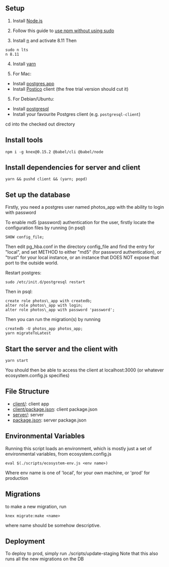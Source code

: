 
Setup
--------------

1. Install [Node.js](https://nodejs.org/en/)

2. Follow this guide to [use npm without using sudo](https://github.com/sindresorhus/guides/blob/master/npm-global-without-sudo.md)

3. Install [n](https://github.com/tj/n) and activate 8.11
  Then
  ```
  sudo n lts
  n 8.11
  ```

4. Install [yarn](https://yarnpkg.com)

5. For Mac:
  * Install [postgres.app](https://postgresapp.com)
  * Install [Postico](https://eggerapps.at/postico/) client (the free trial version should cut it)

5. For Debian/Ubuntu:
  * Install [postgresql](https://www.digitalocean.com/community/tutorials/how-to-install-and-use-postgresql-on-ubuntu-16-04)
  * Install your favourite Postgres client (e.g. `postgresql-client`)

cd into the checked out directory

Install tools
-------------
```
npm i -g knex@0.15.2 @babel/cli @babel/node
```
Install dependencies for server and client
--------------
```
yarn && pushd client && (yarn; popd)
```


Set up  the database
--------------
Firstly, you need a postgres user named photos\_app with the ability to login with password

To enable md5 (password) authentication for the user, firstly locate the configuration files by running (in psql)

```
SHOW config_file;
```

Then edit pg\_hba.conf in the directory config\_file and find the entry for "local", and set METHOD to either "md5" (for password authentication), or "trust" for your local instance, or an instance that DOES NOT expose that port to the outside world.

Restart postgres:
```
sudo /etc/init.d/postgresql restart
```

Then in psql:
```
create role photos\_app with createdb;
alter role photos\_app with login;
alter role photos\_app with password 'password';
```

Then you can run the migration(s) by running

```
createdb -U photos_app photos_app;
yarn migrateToLatest
```

Start the server and the client with
---------------
```
yarn start
```
You should then be able to access the client at localhost:3000 (or whatever ecosystem.config.js specifies)

File Structure
--------------
- [client/](client/): client app
- [client/package.json](client/package.json): client package.json
- [server/](server/): server
- [package.json](package.json): server package.json

Environmental Variables
--------------
Running this script loads an environment, which is mostly just a set of environmental variables, from ecosystem.config.js

```
eval $(./scripts/ecosystem-env.js <env name>)
```

Where env name is one of 'local', for your own machine, or 'prod' for production


Migrations
--------------
to make a new migration, run

```
knex migrate:make <name>
```

where name should be somehow descriptive.

Deployment
-------------
To deploy to prod, simply run ./scripts/update-staging
Note that this also runs all the new migrations on the DB

